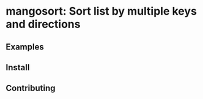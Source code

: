 mangosort: Sort list by multiple keys and directions
========================================================



Examples
--------


Install
-------



Contributing
------------
